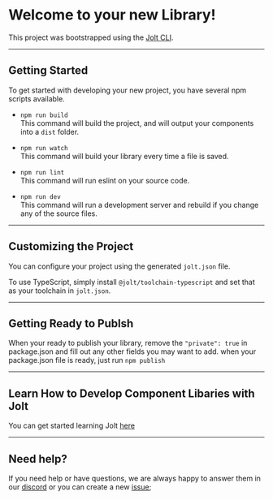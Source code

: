 # Welcome to your new Library!

This project was bootstrapped using the [Jolt CLI](https://www.npmjs.com/package/@jolt/cli).

---

## Getting Started

To get started with developing your new project, you have several npm scripts available.

- `npm run build` </br>
This command will build the project, and will output your components into a `dist` folder.

- `npm run watch` </br>
This command will build your library every time a file is saved.

- `npm run lint` </br>
This command will run eslint on your source code.

- `npm run dev` </br>
This command will run a development server and rebuild if you change any of the source files.

---

## Customizing the Project

 You can configure your project using the generated `jolt.json` file.

 To use TypeScript, simply install `@jolt/toolchain-typescript`
 and set that as your toolchain in `jolt.json`.

---

## Getting Ready to Publsh

When your ready to publish your library, remove the `"private": true` in package.json and fill out any other fields you may want to add.
when your package.json file is ready, just run `npm publish`

---

## Learn How to Develop Component Libaries with Jolt

You can get started learning Jolt [here](https://github.com/OutwalkStudios/jolt)

---

## Need help?

If you need help or have questions, we are always happy to answer them in our [discord](https://discord.gg/jMQHZkG) or you can create a new [issue](https://github.com/OutwalkStudios/jolt/issues); 